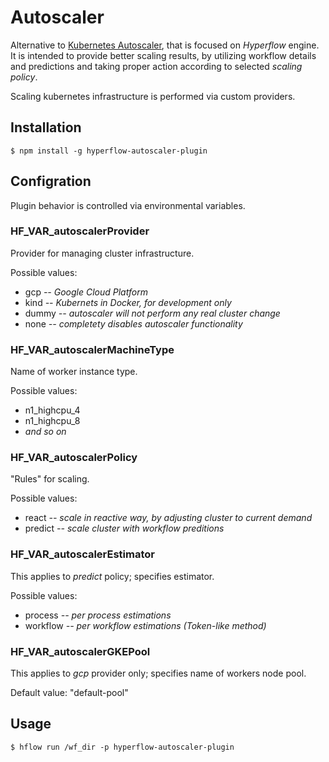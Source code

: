 # Autoscaler

Alternative to [Kubernetes Autoscaler](https://github.com/kubernetes/autoscaler), that is focused on _Hyperflow_ engine. It is intended to provide better scaling results, by utilizing workflow details and predictions and taking proper action according to selected _scaling policy_.

Scaling kubernetes infrastructure is performed via custom providers.

## Installation

~~~
$ npm install -g hyperflow-autoscaler-plugin
~~~

## Configration

Plugin behavior is controlled via environmental variables.

### HF_VAR_autoscalerProvider

Provider for managing cluster infrastructure.

Possible values:
- gcp *-- Google Cloud Platform*
- kind *-- Kubernets in Docker, for development only*
- dummy *-- autoscaler will not perform any real cluster change*
- none *-- completety disables autoscaler functionality*

### HF_VAR_autoscalerMachineType

Name of worker instance type.

Possible values:
- n1_highcpu_4
- n1_highcpu_8
- *and so on*

### HF_VAR_autoscalerPolicy

"Rules" for scaling.

Possible values:
- react *-- scale in reactive way, by adjusting cluster to current demand*
- predict *-- scale cluster with workflow preditions*

### HF_VAR_autoscalerEstimator

This applies to *predict* policy; specifies estimator.

Possible values:
- process *-- per process estimations*
- workflow *-- per workflow estimations (Token-like method)*

### HF_VAR_autoscalerGKEPool

This applies to *gcp* provider only; specifies name of workers node pool.

Default value: "default-pool"

## Usage

~~~
$ hflow run /wf_dir -p hyperflow-autoscaler-plugin
~~~
